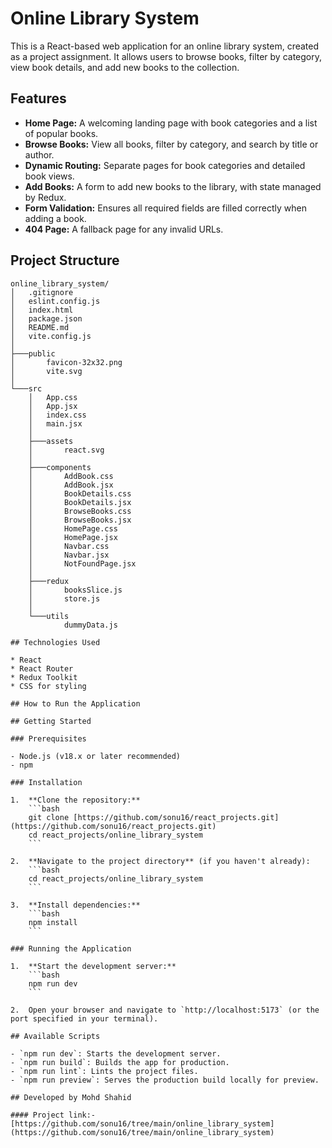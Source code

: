 # Online Library System

This is a React-based web application for an online library system, created as a project assignment. It allows users to browse books, filter by category, view book details, and add new books to the collection.

## Features

* **Home Page:** A welcoming landing page with book categories and a list of popular books.
* **Browse Books:** View all books, filter by category, and search by title or author.
* **Dynamic Routing:** Separate pages for book categories and detailed book views.
* **Add Books:** A form to add new books to the library, with state managed by Redux.
* **Form Validation:** Ensures all required fields are filled correctly when adding a book.
* **404 Page:** A fallback page for any invalid URLs.

## Project Structure

```
online_library_system/
│   .gitignore
│   eslint.config.js
│   index.html
│   package.json
│   README.md
│   vite.config.js
│
├───public
│       favicon-32x32.png
│       vite.svg
│
└───src
    │   App.css
    │   App.jsx
    │   index.css
    │   main.jsx
    │
    ├───assets
    │       react.svg
    │
    ├───components
    │       AddBook.css
    │       AddBook.jsx
    │       BookDetails.css
    │       BookDetails.jsx
    │       BrowseBooks.css
    │       BrowseBooks.jsx
    │       HomePage.css
    │       HomePage.jsx
    │       Navbar.css
    │       Navbar.jsx
    │       NotFoundPage.jsx
    │
    ├───redux
    │       booksSlice.js
    │       store.js
    │
    └───utils
            dummyData.js

## Technologies Used

* React
* React Router
* Redux Toolkit
* CSS for styling

## How to Run the Application

## Getting Started

### Prerequisites

- Node.js (v18.x or later recommended)
- npm

### Installation

1.  **Clone the repository:**
    ```bash
    git clone [https://github.com/sonu16/react_projects.git](https://github.com/sonu16/react_projects.git)
    cd react_projects/online_library_system
    ```

2.  **Navigate to the project directory** (if you haven't already):
    ```bash
    cd react_projects/online_library_system
    ```

3.  **Install dependencies:**
    ```bash
    npm install
    ```

### Running the Application

1.  **Start the development server:**
    ```bash
    npm run dev
    ```

2.  Open your browser and navigate to `http://localhost:5173` (or the port specified in your terminal).

## Available Scripts

- `npm run dev`: Starts the development server.
- `npm run build`: Builds the app for production.
- `npm run lint`: Lints the project files.
- `npm run preview`: Serves the production build locally for preview.

## Developed by Mohd Shahid

#### Project link:- [https://github.com/sonu16/tree/main/online_library_system](https://github.com/sonu16/tree/main/online_library_system)